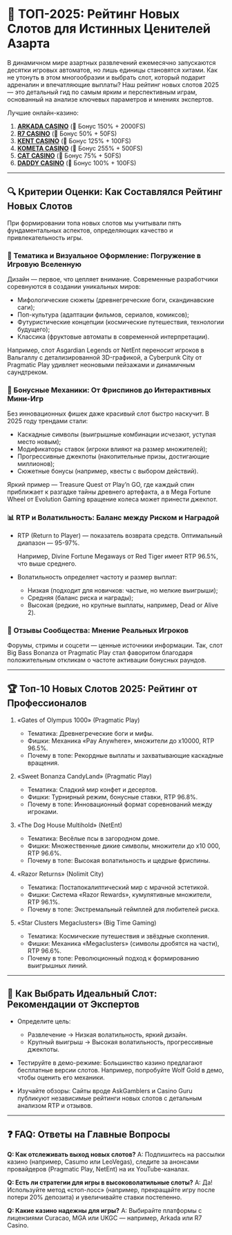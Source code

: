 # 🎰 ТОП-2025: Рейтинг Новых Слотов для Истинных Ценителей Азарта

В динамичном мире азартных развлечений ежемесячно запускаются десятки игровых автоматов, но лишь единицы становятся хитами. Как не утонуть в этом многообразии и выбрать слот, который подарит адреналин и впечатляющие выплаты? Наш рейтинг новых слотов 2025 — это детальный гид по самым ярким и перспективным играм, основанный на анализе ключевых параметров и мнениях экспертов.

Лучшие онлайн-казино:

1. **[ARKADA CASINO](https://clck.ru/3Hr27o "ARKADA CASINO")** (🎁 Бонус 150% + 2000FS)
2. **[R7 CASINO](https://clck.ru/3HsT58 "R7 CASINO")** (🎁 Бонус 50% + 50FS)
3. **[KENT CASINO](https://clck.ru/3MmjWQ "KENT CASINO")** (🎁 Бонус 125% + 100FS)
4. **[KOMETA CASINO](https://clck.ru/3JHf2X "KOMETA CASINO")** (🎁 Бонус 255% + 500FS)
5. **[CAT CASINO](https://clck.ru/3HsTGi "CAT CASINO")** (🎁 Бонус 75% + 50FS)
6. **[DADDY CASINO](https://clck.ru/3HsTSj "DADDY CASINO")** (🎁 Бонус 100% + 100FS)
---

## 🔍 Критерии Оценки: Как Составлялся Рейтинг Новых Слотов

При формировании топа новых слотов мы учитывали пять фундаментальных аспектов, определяющих качество и привлекательность игры.

### 🎨 Тематика и Визуальное Оформление: Погружение в Игровую Вселенную

Дизайн — первое, что цепляет внимание. Современные разработчики соревнуются в создании уникальных миров:

- Мифологические сюжеты (древнегреческие боги, скандинавские саги);
- Поп-культура (адаптации фильмов, сериалов, комиксов);
- Футуристические концепции (космические путешествия, технологии будущего);
- Классика (фруктовые автоматы в современной интерпретации).

Например, слот Asgardian Legends от NetEnt переносит игроков в Вальгаллу с детализированной 3D-графикой, а Cyberpunk City от Pragmatic Play удивляет неоновыми пейзажами и динамичным саундтреком.

### 💎 Бонусные Механики: От Фриспинов до Интерактивных Мини-Игр

Без инновационных фишек даже красивый слот быстро наскучит. В 2025 году трендами стали:

- Каскадные символы (выигрышные комбинации исчезают, уступая место новым);
- Модификаторы ставок (игроки влияют на размер множителей);
- Прогрессивные джекпоты (накопительные призы, достигающие миллионов);
- Сюжетные бонусы (например, квесты с выбором действий).

Яркий пример — Treasure Quest от Play’n GO, где каждый спин приближает к разгадке тайны древнего артефакта, а в Mega Fortune Wheel от Evolution Gaming вращение колеса может принести джекпот.

### 📊 RTP и Волатильность: Баланс между Риском и Наградой

- RTP (Return to Player) — показатель возврата средств. Оптимальный диапазон — 95-97%.

  Например, Divine Fortune Megaways от Red Tiger имеет RTP 96.5%, что выше среднего.

- Волатильность определяет частоту и размер выплат:
  - Низкая (подходит для новичков: частые, но мелкие выигрыши);
  - Средняя (баланс риска и награды);
  - Высокая (редкие, но крупные выплаты, например, Dead or Alive 2).

### 👥 Отзывы Сообщества: Мнение Реальных Игроков

Форумы, стримы и соцсети — ценные источники информации. Так, слот Big Bass Bonanza от Pragmatic Play стал фаворитом благодаря положительным откликам о частоте активации бонусных раундов.

---

## 🏆 Топ-10 Новых Слотов 2025: Рейтинг от Профессионалов

1. «Gates of Olympus 1000» (Pragmatic Play)  
   - Тематика: Древнегреческие боги и мифы.  
   - Фишки: Механика «Pay Anywhere», множители до x10000, RTP 96.5%.  
   - Почему в топе: Рекордные выплаты и захватывающие каскадные вращения.

2. «Sweet Bonanza CandyLand» (Pragmatic Play)  
   - Тематика: Сладкий мир конфет и десертов.  
   - Фишки: Турнирный режим, бонусные ставки, RTP 96.8%.  
   - Почему в топе: Инновационный формат соревнований между игроками.

3. «The Dog House Multihold» (NetEnt)  
   - Тематика: Весёлые псы в загородном доме.  
   - Фишки: Множественные дикие символы, множители до x10 000, RTP 96.6%.  
   - Почему в топе: Высокая волатильность и щедрые фриспины.

4. «Razor Returns» (Nolimit City)  
   - Тематика: Постапокалиптический мир с мрачной эстетикой.  
   - Фишки: Система «Razor Rewards», кумулятивные множители, RTP 96.1%.  
   - Почему в топе: Экстремальный геймплей для любителей риска.

5. «Star Clusters Megaclusters» (Big Time Gaming)  
   - Тематика: Космические путешествия и звёздные скопления.  
   - Фишки: Механика «Megaclusters» (символы дробятся на части), RTP 96.6%.  
   - Почему в топе: Революционный подход к формированию выигрышных линий.

---

## 📌 Как Выбрать Идеальный Слот: Рекомендации от Экспертов

- Определите цель:
  - Развлечение → Низкая волатильность, яркий дизайн.
  - Крупный выигрыш → Высокая волатильность, прогрессивные джекпоты.

- Тестируйте в демо-режиме:
  Большинство казино предлагают бесплатные версии слотов. Например, попробуйте Wolf Gold в демо, чтобы оценить его механики.

- Изучайте обзоры: 
  Сайты вроде AskGamblers и Casino Guru публикуют независимые рейтинги новых слотов с детальным анализом RTP и отзывов.

---

## ❓ FAQ: Ответы на Главные Вопросы

**Q: Как отслеживать выход новых слотов?**
A: Подпишитесь на рассылки казино (например, Casumo или LeoVegas), следите за анонсами провайдеров (Pragmatic Play, NetEnt) на их YouTube-каналах.

**Q: Есть ли стратегии для игры в высоковолатильные слоты?**
A: Да! Используйте метод «стоп-лосс» (например, прекращайте игру после потери 20% депозита) и увеличивайте ставки постепенно.

**Q: Какие казино надежны для игры?**
A: Выбирайте платформы с лицензиями Curacao, MGA или UKGC — например, Arkada или R7 Casino.
